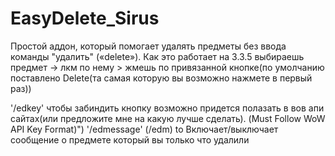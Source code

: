 # EasyDelete_Sirus
Простой аддон, который помогает удалять предметы без ввода команды "удалить" («delete»).
Как это работает на 3.3.5
выбираешь предмет -> лкм по нему > жмешь по привязанной кнопке(по умолчанию поставлено Delete(та самая которую вы возможно нажмете в первый раз))

'/edkey' чтобы забиндить кнопку возможно придется полазать в вов апи сайтах(или предложите мне на какую лучше сделать). (Must Follow WoW API Key Format)")
'/edmessage' (/edm) to Включает/выключает сообщение о предмете который вы только что удалили